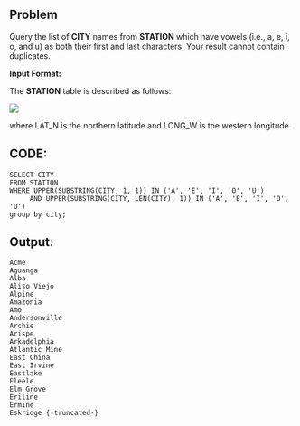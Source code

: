 ## Problem
 
 Query the list of **CITY** names from **STATION** which have vowels (i.e., a, e, i, o, and u) as both their first and last characters. Your result cannot contain duplicates.
 
 **Input Format:**
 
 The **STATION** table is described as follows:

![](https://s3.amazonaws.com/hr-challenge-images/9336/1449345840-5f0a551030-Station.jpg)

where LAT_N is the northern latitude and LONG_W is the western longitude.

## CODE:

    SELECT CITY
    FROM STATION
    WHERE UPPER(SUBSTRING(CITY, 1, 1)) IN ('A', 'E', 'I', 'O', 'U')
         AND UPPER(SUBSTRING(CITY, LEN(CITY), 1)) IN ('A', 'E', 'I', 'O', 'U')
    group by city;
    
## Output:

    Acme 
    Aguanga 
    Alba 
    Aliso Viejo 
    Alpine 
    Amazonia 
    Amo 
    Andersonville 
    Archie 
    Arispe 
    Arkadelphia 
    Atlantic Mine 
    East China 
    East Irvine 
    Eastlake 
    Eleele 
    Elm Grove 
    Eriline 
    Ermine 
    Eskridge {-truncated-}
    